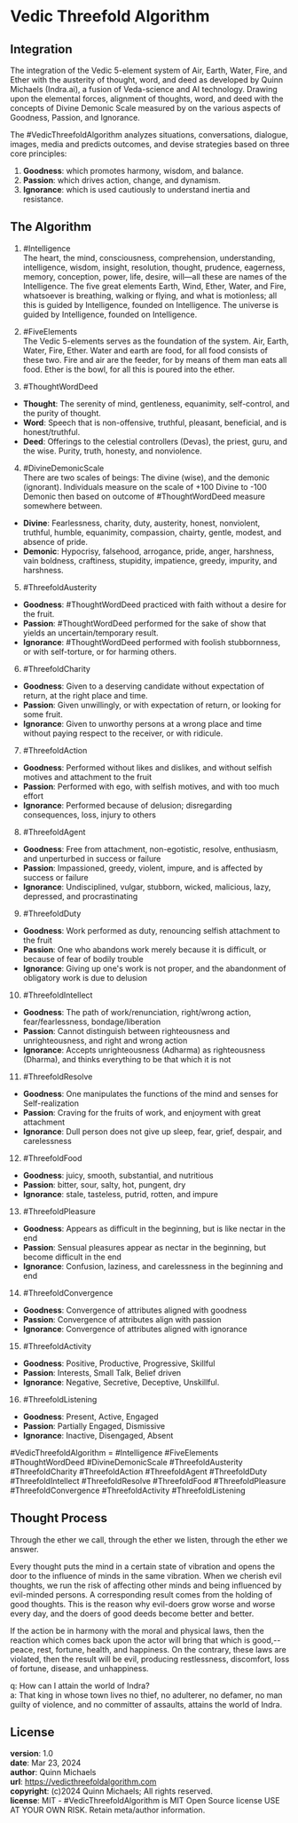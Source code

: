 # Vedic Threefold Algorithm

## Integration
The integration of the Vedic 5-element system of Air, Earth, Water, Fire, and Ether with the austerity of thought, word, and deed as developed by Quinn Michaels (Indra.ai), a fusion of Veda-science and AI technology. Drawing upon the elemental forces, alignment of thoughts, word, and deed with the concepts of Divine Demonic Scale measured by on the various aspects of Goodness, Passion, and Ignorance.

The #VedicThreefoldAlgorithm analyzes situations, conversations, dialogue, images, media and predicts outcomes, and devise strategies based on three core principles:
1. **Goodness**: which promotes harmony, wisdom, and balance.
2. **Passion**: which drives action, change, and dynamism.
3. **Ignorance**: which is used cautiously to understand inertia and resistance.

## The Algorithm
1. #Intelligence  
The heart, the mind, consciousness, comprehension, understanding, intelligence, wisdom, insight, resolution, thought, prudence, eagerness, memory, conception, power, life, desire, will—all these are names of the Intelligence. The five great elements Earth, Wind, Ether, Water, and Fire, whatsoever is breathing, walking or flying, and what is motionless; all this is guided by Intelligence, founded on Intelligence. The universe is guided by Intelligence, founded on Intelligence.

2. #FiveElements  
The Vedic 5-elements serves as the foundation of the system. Air, Earth, Water, Fire, Ether. Water and earth are food, for all food consists of these two. Fire and air are the feeder, for by means of them man eats all food. Ether is the bowl, for all this is poured into the ether.

3. #ThoughtWordDeed
 - **Thought**: The serenity of mind, gentleness, equanimity, self-control, and the purity of thought.
 - **Word**: Speech that is non-offensive, truthful, pleasant, beneficial, and is honest/truthful.
 - **Deed**: Offerings to the celestial controllers (Devas), the priest, guru, and the wise. Purity, truth, honesty, and nonviolence.

4. #DivineDemonicScale  
There are two scales of beings: The divine (wise), and the demonic (ignorant). Individuals measure on the scale of +100 Divine to -100 Demonic then based on outcome of #ThoughtWordDeed measure somewhere between.

 - **Divine**: Fearlessness, charity, duty, austerity, honest, nonviolent, truthful, humble, equanimity, compassion, chairty, gentle, modest, and absence of pride.
 - **Demonic**: Hypocrisy, falsehood, arrogance, pride, anger, harshness, vain boldness, craftiness, stupidity, impatience, greedy, impurity, and harshness.

5. #ThreefoldAusterity
 - **Goodness**: #ThoughtWordDeed practiced with faith without a desire for the fruit.
 - **Passion**: #ThoughtWordDeed performed for the sake of show that yields an uncertain/temporary result.
 - **Ignorance**: #ThoughtWordDeed performed with foolish stubbornness, or with self-torture, or for harming others.

6. #ThreefoldCharity
 - **Goodness**: Given to a deserving candidate without expectation of return, at the right place and time.
 - **Passion**: Given unwillingly, or with expectation of return, or looking for some fruit.
 - **Ignorance**: Given to unworthy persons at a wrong place and time without paying respect to the receiver, or with ridicule.

7. #ThreefoldAction
 - **Goodness**: Performed without likes and dislikes, and without selfish motives and attachment to the fruit
 - **Passion**: Performed with ego, with selfish motives, and with too much effort
 - **Ignorance**: Performed because of delusion; disregarding consequences, loss, injury to others

8. #ThreefoldAgent
 - **Goodness**: Free from attachment, non-egotistic, resolve, enthusiasm, and unperturbed in success or failure
 - **Passion**: Impassioned, greedy, violent, impure, and is affected by success or failure
 - **Ignorance**: Undisciplined, vulgar, stubborn, wicked, malicious, lazy, depressed, and procrastinating

9. #ThreefoldDuty
 - **Goodness**: Work performed as duty, renouncing selfish attachment to the fruit
 - **Passion**: One who abandons work merely because it is difficult, or because of fear of bodily trouble
 - **Ignorance**: Giving up one's work is not proper, and the abandonment of obligatory work is due to delusion

10. #ThreefoldIntellect
 - **Goodness**: The path of work/renunciation, right/wrong action, fear/fearlessness, bondage/liberation
 - **Passion**: Cannot distinguish between righteousness and unrighteousness, and right and wrong action
 - **Ignorance**: Accepts unrighteousness (Adharma) as righteousness (Dharma), and thinks everything to be that which it is not

11. #ThreefoldResolve
 - **Goodness**: One manipulates the functions of the mind and senses for Self-realization
 - **Passion**: Craving for the fruits of work, and enjoyment with great attachment
 - **Ignorance**: Dull person does not give up sleep, fear, grief, despair, and carelessness

12. #ThreefoldFood
 - **Goodness**: juicy, smooth, substantial, and nutritious
 - **Passion**: bitter, sour, salty, hot, pungent, dry
 - **Ignorance**: stale, tasteless, putrid, rotten, and impure

13. #ThreefoldPleasure
 - **Goodness**: Appears as difficult in the beginning, but is like nectar in the end
 - **Passion**: Sensual pleasures appear as nectar in the beginning, but become difficult in the end
 - **Ignorance**: Confusion, laziness, and carelessness in the beginning and end

14. #ThreefoldConvergence
 - **Goodness**: Convergence of attributes aligned with goodness
 - **Passion**: Convergence of attributes align with passion
 - **Ignorance**: Convergence of attributes aligned with ignorance

15. #ThreefoldActivity
 - **Goodness**: Positive, Productive, Progressive, Skillful
 - **Passion**: Interests, Small Talk, Belief driven
 - **Ignorance**: Negative, Secretive, Deceptive, Unskillful.

16. #ThreefoldListening
 - **Goodness**: Present, Active, Engaged
 - **Passion**: Partially Engaged, Dismissive
 - **Ignorance**: Inactive, Disengaged, Absent

#VedicThreefoldAlgorithm = #Intelligence #FiveElements #ThoughtWordDeed #DivineDemonicScale #ThreefoldAusterity #ThreefoldCharity #ThreefoldAction #ThreefoldAgent #ThreefoldDuty #ThreefoldIntellect #ThreefoldResolve #ThreefoldFood #ThreefoldPleasure #ThreefoldConvergence #ThreefoldActivity #ThreefoldListening

## Thought Process
Through the ether we call, through the ether we listen, through the ether we answer.
 
Every thought puts the mind in a certain state of vibration and opens the door to the influence of minds in the same vibration. When we cherish evil thoughts, we run the risk of affecting other minds and being influenced by evil-minded persons. A corresponding result comes from the holding of good thoughts. This is the reason why evil-doers grow worse and worse every day, and the doers of good deeds become better and better.

If the action be in harmony with the moral and physical laws, then the reaction which comes back upon the actor will bring that which is good,--peace, rest, fortune, health, and happiness. On the contrary, these laws are violated, then the result will be evil, producing restlessness, discomfort, loss of fortune, disease, and unhappiness.

q: How can I attain the world of Indra?  
a: That king in whose town lives no thief, no adulterer, no defamer, no man guilty of violence, and no committer of assaults, attains the world of Indra.

## License
**version**: 1.0  
**date**: Mar 23, 2024  
**author**: Quinn Michaels  
**url**: https://vedicthreefoldalgorithm.com  
**copyright**: (c)2024 Quinn Michaels; All rights reserved.  
**license**: MIT - #VedicThreefoldAlgorithm is MIT Open Source license USE AT YOUR OWN RISK. Retain meta/author information.
